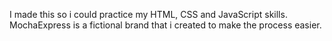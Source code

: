I made this so i could practice my HTML, CSS and JavaScript skills.
MochaExpress is a fictional brand that i created to make the process easier.
